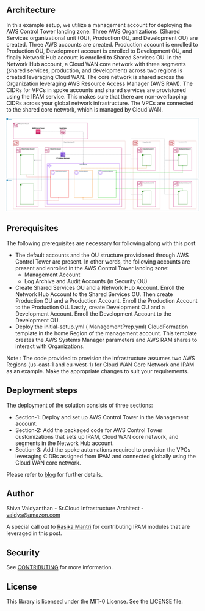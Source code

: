 ## Architecture



In this example setup, we utilize a management account for deploying the AWS Control Tower landing zone. Three AWS Organizations  (Shared Services organizational unit (OU), Production OU, and Development OU) are created. Three AWS accounts are created. Production account is enrolled to Production OU, Development account is enrolled to Development OU, and finally Network Hub account is enrolled to Shared Services OU. In the Network Hub account, a Cloud WAN core network with three segments (shared services, production, and development) across two regions is created leveraging Cloud WAN. The core network is shared across the Organization leveraging AWS Resource Access Manager (AWS RAM). The CIDRs for VPCs in spoke accounts and shared services are provisioned using the IPAM service. This makes sure that there are non-overlapping CIDRs across your global network infrastructure. The VPCs are connected to the shared core network, which is managed by Cloud WAN.

![image](https://github.com/aws-samples/aws-cloudwan-and-amazon-ipam-with-aws-control-tower/blob/main/cloudwan-controltower.jpg)


## Prerequisites

The following prerequisites are necessary for following along with this post:

- The default accounts and the OU structure provisioned through AWS Control Tower are present. In other words, the following accounts are present and enrolled in the AWS Control Tower landing zone:
  - Management Account
  - Log Archive and Audit Accounts (in Security OU)
- Create Shared Services OU and a Network Hub Account. Enroll the Network Hub Account to the Shared Services OU. Then create Production OU and a Production Account. Enroll the Production Account to the Production OU. Lastly, create Development OU and a Development Account. Enroll the Development Account to the Development OU.
- Deploy the initial-setup.yml ( ManagementPrep.yml) CloudFormation template in the home Region of the management account. This template creates the AWS Systems Manager parameters and AWS RAM shares to interact with Organizations.

Note : The code provided to provision the infrastructure assumes two AWS Regions (us-east-1 and eu-west-1) for Cloud WAN Core Network and IPAM as an example. Make the appropriate changes to suit your requirements.

## Deployment steps

The deployment of the solution consists of three sections:

- Section-1: Deploy and set up AWS Control Tower in the Management account.
- Section-2: Add the packaged code for AWS Control Tower customizations that sets up IPAM, Cloud WAN core network, and segments in the Network Hub account.
- Section-3: Add the spoke automations required to provision the VPCs leveraging CIDRs assigned from IPAM and connected globally using the Cloud WAN core network.

Please refer to [blog](https://aws.amazon.com/blogs/networking-and-content-delivery/ip-address-management-for-aws-control-tower/) for further details.


## Author 
Shiva Vaidyanthan - Sr.Cloud Infrastructure Architect - vaidys@amazon.com

A special call out to [Rasika Mantri](https://www.linkedin.com/in/rasikamantri/) for contributing IPAM modules that are leveraged in this post. 


## Security

See [CONTRIBUTING](CONTRIBUTING.md#security-issue-notifications) for more information.

## License

This library is licensed under the MIT-0 License. See the LICENSE file.

